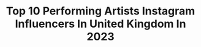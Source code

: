 ---
title: Top 10 Performing Artists Instagram Influencers In United Kingdom In 2023
description: >-
  Find top performing artists Instagram influencers in United Kingdom in 2023. Most popular hashtags: #dancer #dance #love #performing.
platform: Instagram
hits: 8
text_top: Identify the top-rated Instagram influencers on inBeat.
text_bottom: Our platform aggregates 8 Instagram influencers like this in United Kingdom for you to contact.
profiles:
  - username: "adogwanja"
    fullname: >-
      Ado Gwanja
    bio: >-
      PERFORMING ARTIST 🇳🇬☆☆☆☆☆ ACTOR ☆☆☆☆☆ PRODUCER || MOVIE &MUSIC☆☆☆☆☆ For Bookings Contact ☎ 08039198861..08069421046 Yan Mata Official Video 👇🏻
    location: "United Kingdom"
    followers: 1136606
    engagement: 31
    commentsToLikes: 0.035372
    id: ck15t8kkcguxp0i19q8rese9j
    verified: true
    hashtags: "#repost"
  - username: "missjoliepapillon"
    fullname: >-
      Jolie 🦋 Burlesque Star
    bio: >-
      🌟10yrs International Headliner 🖥️ Virtual Shows 🍸Giant Martini Glass 📖 1:1 Online Coaching 🎭 @ginhouseburlesque 👩🏻‍🎓 @bsmt_bologna FREEBIE 👇
    location: "United Kingdom"
    followers: 24219
    engagement: 539
    commentsToLikes: 0.023280
    id: ck5pybq37v91b0i115oz0buuj
    verified: false
    hashtags: "#burlesqueartist, #virtualshow, #burlesqueteacher, #giantmartiniglass"
  - username: "erroldouglas1"
    fullname: >-
      Errol Douglas MBE ™ SRH
    bio: >-
      Loving life #hair blessed industry #Ambassador for London, Owner, #Award #winner Educator. Follow @ErrolDouglasLDN for salon updates 020-7235-0110
    location: "United Kingdom"
    followers: 51741
    engagement: 167
    commentsToLikes: 0.021988
    id: ck5chj9ucqvn30i115t9mzb6i
    verified: false
    hashtags: "#thankyou, #sharethehair, #industry, #beautiful"
  - username: "idalaukkanen"
    fullname: >-
      Ida Laukkanen
    bio: >-
      18 | dancer | from Finland Bloch Young Artist - @bloch_eu The Finnish National Ballet School
    location: "United Kingdom"
    followers: 42759
    engagement: 369
    commentsToLikes: 0.035143
    id: ck55jcahdwqpd0i11wee4f8w6
    verified: false
    hashtags: "#pointeshoes, #blochartist, #blocheu, #ballet"
  - username: "oliviabeckford_"
    fullname: >-
      O L I V I A  B E C K F O R D
    bio: >-
      Dancer/Choreographer #0161 Credits- Mabel Demi Lovato Nicki Minaj Liam Payne Will.I.AM Bebe Rexha Black eyed Peas Rosalia
    location: "United Kingdom"
    followers: 16105
    engagement: 704
    commentsToLikes: 0.084352
    id: ck6tjuvtn3gy40j71tr7p8xp3
    verified: false
    hashtags: "#north, #creatives, #mannyonthemap, #training"
  - username: "officialshin"
    fullname: >-
      Shintastic
    bio: >-
      Agency Represented 📖 Shintastic2rb@gmail.com 📧
    location: "United Kingdom"
    followers: 3027
    engagement: 644
    commentsToLikes: 0.091539
    id: ck6txh99qxtrd0j713rsqi5w4
    verified: false
    hashtags: "#hiphop, #blackmodel, #scoutmemodel, #model"
  - username: "john.wilding"
    fullname: >-
      JOHN WILDING
    bio: >-
      London / LA Singer/ Songwriter/Actor/ Wizard Debut EP coming soon...
    location: "United Kingdom"
    followers: 5433
    engagement: 791
    commentsToLikes: 0.089532
    id: ckap9c92is2ns0i78a9frf325
    verified: false
    hashtags: "#music, #songwriter, #musician, #musiclover"
  - username: "bunhead1027"
    fullname: >-
      Abby C
    bio: >-
      Professional Ballerina 🙆🏻‍♀️ Freed of London USA ambassador 🩰 Coffee lover☕️ Dog obsessed 🐾 Walker🚶🏻‍♀️Philippians 4:13 💙
    location: "United Kingdom"
    followers: 34013
    engagement: 602
    commentsToLikes: 0.013481
    id: ck0uemj4hlqx00i191b1vlmkm
    verified: false
    hashtags: "#saturday, #freedusa, #instamood, #handmade"
---
